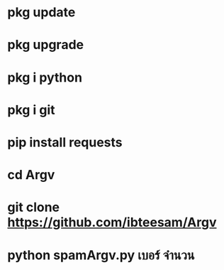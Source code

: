 # pkg update
# pkg upgrade
# pkg i python
# pkg i git
# pip install requests
# cd Argv
# git clone https://github.com/ibteesam/Argv
# python spamArgv.py เบอร์ จำนวน
